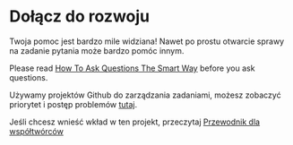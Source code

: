# Dołącz do rozwoju

Twoja pomoc jest bardzo mile widziana! Nawet po prostu otwarcie sprawy na zadanie pytania może bardzo pomóc innym.

Please read [How To Ask Questions The Smart Way](http://www.catb.org/~esr/faqs/smart-questions.html) before you ask questions.

Używamy projektów Github do zarządzania zadaniami, możesz zobaczyć priorytet i postęp problemów [tutaj](https://github.com/orgs/go-rod/projects/1).

Jeśli chcesz wnieść wkład w ten projekt, przeczytaj [Przewodnik dla współtwórców](https://github.com/go-rod/rod/blob/master/.github/CONTRIBUTING.md)
